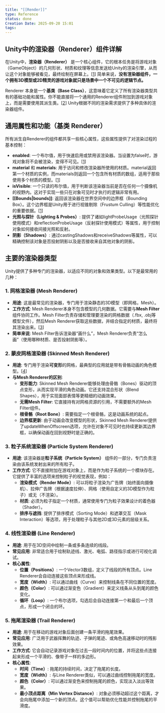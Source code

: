 ```yaml
---
title: "[[Render]]"
type: Reference
status: done
Creation Date: 2025-09-20 15:01
tags:
---
```

## Unity中的渲染器（Renderer）组件详解

在Unity中，**渲染器（Renderer）** 是一个核心组件，它的根本任务是将游戏对象（GameObject）的几何形状、材质和纹理等信息发送给Unity的渲染引擎，从而让这个对象能够被看见，最终绘制在屏幕上。\[[1](https://www.google.com/url?sa=E&q=https%3A%2F%2Fvertexaisearch.cloud.google.com%2Fgrounding-api-redirect%2FAUZIYQFOIFji9jJGM-KZo2gYSKM1GiRs8QqqUOXf5DFFHGKwbbTEEa2Uloqq6FZ6r_Q-5F4Gpf27RzgsnzsB1B6hwv_r3VB0mJCX7jiysgPSTe3MHGzfmVnIw60NZoIulcNQEtwcNIxklgpmzGtbuqT8L9RvlYv7vNl30_ZZFAMj7OZMrqF2fJTcO-ZlBqQjJ-Y%3D)] 简单来说，**没有渲染器组件，一个拥有3D模型或2D精灵的游戏对象就只是场景中一个不可见的逻辑节点。**

Renderer 本身是一个**基类（Base Class）**，这意味着它定义了所有渲染器类型共有的基础功能和属性。你不能直接将一个通用的Renderer组件附加到游戏对象上，而是需要使用其派生类。\[[2](https://www.google.com/url?sa=E&q=https%3A%2F%2Fvertexaisearch.cloud.google.com%2Fgrounding-api-redirect%2FAUZIYQHdckdCyti97jYV3S76J3TXkE02Ton-2Wm8GC7FnZDwfVx2qMYG4wmIvFtLdg6s3t3hD56XRQxWDySZJ0EApNxdiKcYbuh-E8tv11i5zclQLg-oTVn6BmwHV76pTyHg56tCnmB6ig%3D%3D)] Unity根据不同的渲染需求提供了多种具体的渲染器组件。

## 通用属性和功能（基类 Renderer）
所有派生自Renderer的组件都共享一些核心属性，这些属性提供了对渲染过程的基本控制：
- **enabled**: 一个布尔值，用于快速启用或禁用该渲染器。当设置为false时，游戏对象将不会被渲染，变得不可见。\[[1](https://www.google.com/url?sa=E&q=https%3A%2F%2Fvertexaisearch.cloud.google.com%2Fgrounding-api-redirect%2FAUZIYQFOIFji9jJGM-KZo2gYSKM1GiRs8QqqUOXf5DFFHGKwbbTEEa2Uloqq6FZ6r_Q-5F4Gpf27RzgsnzsB1B6hwv_r3VB0mJCX7jiysgPSTe3MHGzfmVnIw60NZoIulcNQEtwcNIxklgpmzGtbuqT8L9RvlYv7vNl30_ZZFAMj7OZMrqF2fJTcO-ZlBqQjJ-Y%3D)]
- **material** 和 **materials**: 用于访问和修改渲染器所使用的材质。material返回第一个材质的实例，而materials则返回一个包含所有材质的数组，适用于那些使用多个材质的模型。\[[1](https://www.google.com/url?sa=E&q=https%3A%2F%2Fvertexaisearch.cloud.google.com%2Fgrounding-api-redirect%2FAUZIYQFOIFji9jJGM-KZo2gYSKM1GiRs8QqqUOXf5DFFHGKwbbTEEa2Uloqq6FZ6r_Q-5F4Gpf27RzgsnzsB1B6hwv_r3VB0mJCX7jiysgPSTe3MHGzfmVnIw60NZoIulcNQEtwcNIxklgpmzGtbuqT8L9RvlYv7vNl30_ZZFAMj7OZMrqF2fJTcO-ZlBqQjJ-Y%3D)]
- **isVisible**: 一个只读的布尔值，用于判断该渲染器当前是否在任何一个摄像机的视野内。这对于实现一些只在对象可见时才执行的逻辑非常有用。
- **[[Bounds|bounds]]**: 返回该渲染器在世界空间中的边界框（Bounding Box）。这个边界框是Unity用于进行视锥剔除（Frustum Culling）等性能优化的重要依据。\[[1](https://www.google.com/url?sa=E&q=https%3A%2F%2Fvertexaisearch.cloud.google.com%2Fgrounding-api-redirect%2FAUZIYQFOIFji9jJGM-KZo2gYSKM1GiRs8QqqUOXf5DFFHGKwbbTEEa2Uloqq6FZ6r_Q-5F4Gpf27RzgsnzsB1B6hwv_r3VB0mJCX7jiysgPSTe3MHGzfmVnIw60NZoIulcNQEtwcNIxklgpmzGtbuqT8L9RvlYv7vNl30_ZZFAMj7OZMrqF2fJTcO-ZlBqQjJ-Y%3D)]
- **光照与探针（Lighting & Probes）**: 提供了诸如lightProbeUsage（光照探针使用模式）和reflectionProbeUsage（反射探针使用模式）等属性，用于控制对象如何接收间接光照和反射。
- **阴影（Shadows）**: 通过castingShadows和receiveShadows等属性，可以精确控制该对象是否投射阴影以及是否接收来自其他对象的阴影。

## 主要的渲染器类型
Unity提供了多种专门的渲染器，以适应不同的对象和效果类型。以下是最常用的几种：
### 1. 网格渲染器 (Mesh Renderer)
- **用途**: 这是最常见的渲染器，专门用于渲染静态的3D模型（即网格，Mesh）。
- **工作方式**: Mesh Renderer本身不包含模型的几何数据。它需要与**Mesh Filter**组件协同工作。Mesh Filter负责存储和管理要渲染的网格数据（.fbx, .obj等模型文件），然后Mesh Renderer获取这些数据，并结合指定的材质，最终将其渲染出来。\[[3](https://www.google.com/url?sa=E&q=https%3A%2F%2Fvertexaisearch.cloud.google.com%2Fgrounding-api-redirect%2FAUZIYQGOChEQUYFyUOjscOw0MJk9t0W4jHyoIJ_9KWv40nWkv8SvwtYQrTyClcdFNmXYVQi2VpZy6JYbwr9cJDppJ-dFVaKzD1-2xpiEHOjtNvWKI_Uq9jAa-9Lp19GPmkB86CzSyzx-9GfwHkuMKILkeWbdPi0GKV0lGcxPUq_sxQ_e3iFxS_CMIMTu_8Y%3D)]
- **简单来说**: Mesh Filter告诉渲染器“画什么”，Mesh Renderer负责“怎么画”（使用哪种材质、是否投射阴影等）。

### 2. 蒙皮网格渲染器 (Skinned Mesh Renderer)
- **用途**: 专门用于渲染**可变形**的网格，最典型的应用就是带有骨骼动画的角色模型。\[[4](https://www.google.com/url?sa=E&q=https%3A%2F%2Fvertexaisearch.cloud.google.com%2Fgrounding-api-redirect%2FAUZIYQEXE_HtnUZB5HlI78Myu3s55K_tOHZJRch9eGt9w-ZlhbGN8NZdGsKqXqQl0MMxiiiWlQJNj5zhJ8NlCfbaw71FpynI79q-ZLFRY_9WKT96jmFBI9Llol4-nn5gGouBOwBMew5cRw%3D%3D)]    
- **与Mesh Renderer的区别**:
    - **变形能力**: Skinned Mesh Renderer能够处理由骨骼（Bones）驱动的顶点变形，从而实现平滑的角色动画。它还支持混合形状（Blend Shapes），用于实现面部表情等更精细的动画效果。
    - **无需Mesh Filter**: 它直接持有对网格资源的引用，不需要额外的Mesh Filter组件。
    - **根骨骼（Root Bone）**: 需要指定一个根骨骼，这是动画系统的起点。
    - **边界框更新**: 由于动画会改变模型的形状，Skinned Mesh Renderer提供了updateWhenOffscreen选项，允许在对象不可见时也持续更新其边界框，以确保动画在回到视野时是正确的。

### 3. 粒子系统渲染器 (Particle System Renderer)
- **用途**: 该渲染器是**粒子系统（Particle System）** 组件的一部分，专门负责渲染由该系统发射出来的所有粒子。
- **工作方式**: 它不直接附加在游戏对象上，而是作为粒子系统的一个模块存在。它提供了丰富的选项来控制粒子的视觉表现，例如：
    - **渲染模式（Render Mode）**: 可以将粒子渲染为广告牌（始终面向摄像机）、拉伸广告牌（根据速度拉伸）、网格（使用自定义的3D模型作为粒子）或无（不渲染）。
    - **材质**: 必须为粒子指定一个材质，通常使用专门为粒子效果设计的着色器（Shader）。
    - **排序与遮挡**: 提供了排序模式（Sorting Mode）和遮罩交互（Mask Interaction）等选项，用于处理粒子与其他2D或3D元素的层级关系。

### 4. 线性渲染器 (Line Renderer)
- **用途**: 用于在3D空间中绘制一条或多条连续的线段。
- **常见应用**: 非常适合用于绘制轨迹线、激光、电弧、路径指示或进行可视化调试。
- **核心属性**:
    - **位置（Positions）**: 一个Vector3数组，定义了线段的所有顶点。Line Renderer会自动连接这些顶点来形成线。
    - **宽度（Width）**: 可以通过曲线（Curve）来控制线条在不同位置的宽度。
    - **颜色（Color）**: 可以通过渐变色（Gradient）来定义线条从头到尾的颜色变化。
    - **循环（Loop）**: 一个布尔选项，勾选后会自动连接第一个和最后一个顶点，形成一个闭合的环。

### 5. 拖尾渲染器 (Trail Renderer)
- **用途**: 用于在移动的游戏对象后面创建一条平滑的拖尾效果。
- **常见应用**: 广泛用于武器挥舞的轨迹、子弹的尾迹、或角色高速移动时的残影效果。
- **工作方式**: 它会自动记录游戏对象在过去一段时间内的位置，并将这些点连接起来形成一个平滑的、像带子一样的多边形。
- **核心属性**:
    - **时间（Time）**: 拖尾的持续时间，决定了拖尾的长度。
    - **宽度（Width）**: 与Line Renderer类似，可以通过曲线控制拖尾的宽度。
    - **颜色（Color）**: 可以通过渐变色来控制拖尾的颜色，实现淡入淡出等效果。
    - **最小顶点距离（Min Vertex Distance）**: 对象必须移动超过这个距离，才会向拖尾中添加一个新的顶点。这个值可以帮助优化性能并控制拖尾的平滑度。
